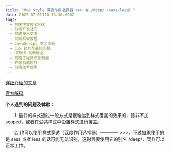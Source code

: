 ```yaml
---
title: "Vue style 深度作用选择器 >>> 与 /deep/（sass/less）"
date: 2022-07-01T10:16:30.000Z
tags: 
  - 前端中文技术社区
  - 前端开发社区
  - 前端技术交流
  - 前端框架教程
  - JavaScript 学习资源
  - CSS 技巧与最佳实践
  - HTML5 最新动态
  - 前端工程师职业发展
  - 开源前端项目
  - 前端技术趋势
---
```


[详细介绍的文章](https://www.cnblogs.com/CyLee/p/10006065.html "https://www.cnblogs.com/CyLee/p/10006065.html")

[官方解释](https://vue-loader-v14.vuejs.org/zh-cn/features/scoped-css.html "https://vue-loader-v14.vuejs.org/zh-cn/features/scoped-css.html")

  

**个人遇到的问题及体验：**

  

  1. 插件的样式通过一般方式是很难达到样式覆盖的效果的，除非不加 scoped，或者在公共样式中设置样式进行覆盖。

  

  2. 也可以使用样式穿透（深度作用选择器）———— >>>，不过如果使用的是 sass 或者 less 的话可能无法识别，这时候要使用它的别名 /deep/，同样可以正常工作。

